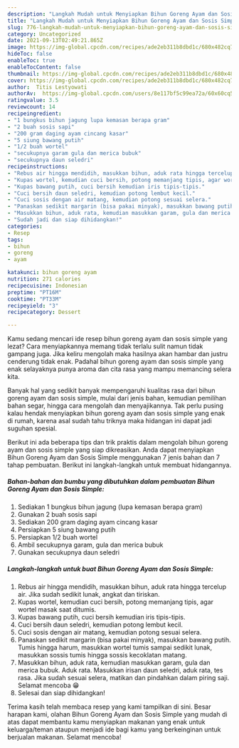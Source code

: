 ```yaml
---
description: "Langkah Mudah untuk Menyiapkan Bihun Goreng Ayam dan Sosis Simple Anti Gagal"
title: "Langkah Mudah untuk Menyiapkan Bihun Goreng Ayam dan Sosis Simple Anti Gagal"
slug: 776-langkah-mudah-untuk-menyiapkan-bihun-goreng-ayam-dan-sosis-simple-anti-gagal
category: Uncategorized
date: 2021-09-13T02:49:21.865Z
image: https://img-global.cpcdn.com/recipes/ade2eb311b8dbd1c/680x482cq70/bihun-goreng-ayam-dan-sosis-simple-foto-resep-utama.jpg
hideToc: false
enableToc: true
enableTocContent: false
thumbnail: https://img-global.cpcdn.com/recipes/ade2eb311b8dbd1c/680x482cq70/bihun-goreng-ayam-dan-sosis-simple-foto-resep-utama.jpg
cover: https://img-global.cpcdn.com/recipes/ade2eb311b8dbd1c/680x482cq70/bihun-goreng-ayam-dan-sosis-simple-foto-resep-utama.jpg
author:  Titis Lestyowati
authorAv:  https://img-global.cpcdn.com/users/8e117bf5c99ea72a/60x60cq50/avatar.jpg
ratingvalue: 3.5
reviewcount: 14
recipeingredient:
- "1 bungkus bihun jagung lupa kemasan berapa gram"
- "2 buah sosis sapi"
- "200 gram daging ayam cincang kasar"
- "5 siung bawang putih"
- "1/2 buah wortel"
- "secukupnya garam gula dan merica bubuk"
- "secukupnya daun seledri"
recipeinstructions:
- "Rebus air hingga mendidih, masukkan bihun, aduk rata hingga tercelup air. Jika sudah sedikit lunak, angkat dan tiriskan."
- "Kupas wortel, kemudian cuci bersih, potong memanjang tipis, agar wortel masak saat ditumis."
- "Kupas bawang putih, cuci bersih kemudian iris tipis-tipis."
- "Cuci bersih daun seledri, kemudian potong lembut kecil."
- "Cuci sosis dengan air matang, kemudian potong sesuai selera."
- "Panaskan sedikit margarin (bisa pakai minyak), masukkan bawang putih. Tumis hingga harum, masukkan wortel tumis sampai sedikit lunak, masukkan sossis tumis hingga sossis kecoklatan matang."
- "Masukkan bihun, aduk rata, kemudian masukkan garam, gula dan merica bubuk. Aduk rata. Masukkan irisan daun seledri, aduk rata, tes rasa. Jika sudah sesuai selera, matikan dan pindahkan dalam piring saji. Selamat mencoba 😁"
- "Sudah jadi dan siap dihidangkan!"
categories:
- Resep
tags:
- bihun
- goreng
- ayam

katakunci: bihun goreng ayam 
nutrition: 271 calories
recipecuisine: Indonesian
preptime: "PT16M"
cooktime: "PT33M"
recipeyield: "3"
recipecategory: Dessert

---
```



Kamu sedang mencari ide resep bihun goreng ayam dan sosis simple yang lezat? Cara menyiapkannya memang tidak terlalu sulit namun tidak gampang juga. Jika keliru mengolah maka hasilnya akan hambar dan justru cenderung tidak enak. Padahal bihun goreng ayam dan sosis simple yang enak selayaknya punya aroma dan cita rasa yang mampu memancing selera kita.


Banyak hal yang sedikit banyak mempengaruhi kualitas rasa dari bihun goreng ayam dan sosis simple, mulai dari jenis bahan, kemudian pemilihan bahan segar, hingga cara mengolah dan menyajikannya. Tak perlu pusing kalau hendak menyiapkan bihun goreng ayam dan sosis simple yang enak di rumah, karena asal sudah tahu triknya maka hidangan ini dapat jadi suguhan spesial.




Berikut ini ada beberapa tips dan trik praktis dalam mengolah bihun goreng ayam dan sosis simple yang siap dikreasikan. Anda dapat menyiapkan Bihun Goreng Ayam dan Sosis Simple menggunakan 7 jenis bahan dan 7 tahap pembuatan. Berikut ini langkah-langkah untuk membuat hidangannya.

<!--inarticleads1-->

##### Bahan-bahan dan bumbu yang dibutuhkan dalam pembuatan Bihun Goreng Ayam dan Sosis Simple:

1. Sediakan 1 bungkus bihun jagung (lupa kemasan berapa gram)
1. Gunakan 2 buah sosis sapi
1. Sediakan 200 gram daging ayam cincang kasar
1. Persiapkan 5 siung bawang putih
1. Persiapkan 1/2 buah wortel
1. Ambil secukupnya garam, gula dan merica bubuk
1. Gunakan secukupnya daun seledri




<!--inarticleads2-->

##### Langkah-langkah untuk buat Bihun Goreng Ayam dan Sosis Simple:

1. Rebus air hingga mendidih, masukkan bihun, aduk rata hingga tercelup air. Jika sudah sedikit lunak, angkat dan tiriskan.
1. Kupas wortel, kemudian cuci bersih, potong memanjang tipis, agar wortel masak saat ditumis.
1. Kupas bawang putih, cuci bersih kemudian iris tipis-tipis.
1. Cuci bersih daun seledri, kemudian potong lembut kecil.
1. Cuci sosis dengan air matang, kemudian potong sesuai selera.
1. Panaskan sedikit margarin (bisa pakai minyak), masukkan bawang putih. Tumis hingga harum, masukkan wortel tumis sampai sedikit lunak, masukkan sossis tumis hingga sossis kecoklatan matang.
1. Masukkan bihun, aduk rata, kemudian masukkan garam, gula dan merica bubuk. Aduk rata. Masukkan irisan daun seledri, aduk rata, tes rasa. Jika sudah sesuai selera, matikan dan pindahkan dalam piring saji. Selamat mencoba 😁
1. Selesai dan siap dihidangkan!



Terima kasih telah membaca resep yang kami tampilkan di sini. Besar harapan kami, olahan Bihun Goreng Ayam dan Sosis Simple yang mudah di atas dapat membantu kamu menyiapkan makanan yang enak untuk keluarga/teman ataupun menjadi ide bagi kamu yang berkeinginan untuk berjualan makanan. Selamat mencoba!
